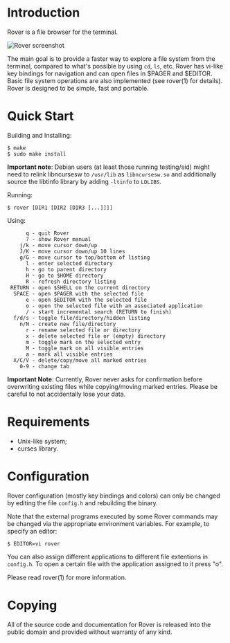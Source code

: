 Introduction
============

 Rover is a file browser for the terminal.

![Rover screenshot](/../screenshots/screenshot.png?raw=true "Screenshot")

 The main goal is to provide a faster way to explore a file system from the
terminal, compared to what's possible by using `cd`, `ls`, etc. Rover has
vi-like key bindings for navigation and can open files in $PAGER and $EDITOR.
Basic file system operations are also implemented (see rover(1) for details).
Rover is designed to be simple, fast and portable.


Quick Start
===========

 Building and Installing:
 ```
 $ make
 $ sudo make install
 ```
 **Important note**: Debian users (at least those running testing/sid) might need to relink libncursesw to `/usr/lib` as `libncursesw.so` and additionally source the libtinfo library by adding `-ltinfo` to `LDLIBS`.

 Running:
 ```
 $ rover [DIR1 [DIR2 [DIR3 [...]]]]
 ```

 Using:
 ```
       q - quit Rover
       ? - show Rover manual
     j/k - move cursor down/up
     J/K - move cursor down/up 10 lines
     g/G - move cursor to top/bottom of listing
       l - enter selected directory
       h - go to parent directory
       H - go to $HOME directory
       R - refresh directory listing
  RETURN - open $SHELL on the current directory
   SPACE - open $PAGER with the selected file
       e - open $EDITOR with the selected file
       o - open the selected file with an associated application
       / - start incremental search (RETURN to finish)
   f/d/s - toggle file/directory/hidden listing
     n/N - create new file/directory
       r - rename selected file or directory
       x - delete selected file or (empty) directory
       m - toggle mark on the selected entry
       M - toggle mark on all visible entries
       a - mark all visible entries
   X/C/V - delete/copy/move all marked entries
     0-9 - change tab
 ```

**Important Note**: Currently, Rover never asks for confirmation before
overwriting existing files while copying/moving marked entries. Please be
careful to not accidentally lose your data.


Requirements
============

 * Unix-like system;
 * curses library.


Configuration
=============

 Rover configuration (mostly key bindings and colors) can only be changed by
editing the file `config.h` and rebuilding the binary.

 Note that the external programs executed by some Rover commands may be changed
via the appropriate environment variables. For example, to specify an editor:
 ```
 $ EDITOR=vi rover
 ```
 You can also assign different applications to different file extentions in 
`config.h`. To open a certain file with the application assigned to it press "o".

 Please read rover(1) for more information.

Copying
=======

 All of the source code and documentation for Rover is released into the public
domain and provided without warranty of any kind.
